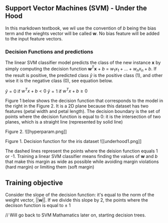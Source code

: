
## Support Vector Machines (SVM) - Under the Hood
In this markdown textbook, we wil use the convention of $b$ being the bias term and the wieghts vector will be called __w__. No bias feature will be added to the input feature vectors.
### Decision Functions and predictions

The linear SVM classifier model predicts the class of the new instance __x__ by simply computing the decision function __w__$^T$__x__ + $b$ = $w_1x_1 + ... + w_nx_n+b$. If the result is positive, the predicted class $\hat{y}$ is the positive class (1), and other wise it is the negative class (0), see equation below.

$\hat{y} = 0$ if $w^Tx+b < 0$
$\hat{y} = 1$ if $w^Tx+b \ge 0$

Figure 1 below shows the decision function that corresponds to the model in the right in the Figure 2. It is a 2D plane because this dataset has two features (petal width and petal length). The decision boundary is the set of points where the decision function is equal to 0: it is the intersection of two planes, which is a straight line (represented by solid line)

Figure 2.
![[hyperparam.png]]

Figure 1. Decision function for the iris dataset
![[underhood1.png]]

The dashed lines represent the points where the deision function equals 1 or -1. Training a linear SVM classifier means finding the values of __w__ and $b$ that make this margin as wide as possible while avoiding margin violations (hard margin) or limiting them (soft margin)

## Training objective

Consider the slope of the decision function: it's equal to the norm of the weight vector, ||__w__||. If we divide this slope by 2, the points where the deciison function is equal to $\pm$ 1 

// Will go back to SVM Mathamatics later on, starting decision trees.
